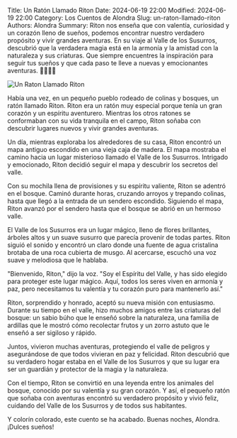 Title: Un Ratón Llamado Riton
Date: 2024-06-19 22:00
Modified: 2024-06-19 22:00
Category: Los Cuentos de Alondra
Slug: un-raton-llamado-riton
Authors: Alondra
Summary: Riton nos enseña que con valentía, curiosidad y un corazón lleno de sueños, podemos encontrar nuestro verdadero propósito y vivir grandes aventuras. En su viaje al Valle de los Susurros, descubrió que la verdadera magia está en la armonía y la amistad con la naturaleza y sus criaturas. Que siempre encuentres la inspiración para seguir tus sueños y que cada paso te lleve a nuevas y emocionantes aventuras. 🌟🌳🦊✨

![Un Raton Llamado Riton](theme/images/14_riton.webp)

Había una vez, en un pequeño pueblo rodeado de colinas y bosques, un ratón llamado Riton. Riton era un ratón muy especial porque tenía un gran corazón y un espíritu aventurero. Mientras los otros ratones se conformaban con su vida tranquila en el campo, Riton soñaba con descubrir lugares nuevos y vivir grandes aventuras.

Un día, mientras exploraba los alrededores de su casa, Riton encontró un mapa antiguo escondido en una vieja caja de madera. El mapa mostraba el camino hacia un lugar misterioso llamado el Valle de los Susurros. Intrigado y emocionado, Riton decidió seguir el mapa y descubrir los secretos del valle.

Con su mochila llena de provisiones y su espíritu valiente, Riton se adentró en el bosque. Caminó durante horas, cruzando arroyos y trepando colinas, hasta que llegó a la entrada de un sendero escondido. Siguiendo el mapa, Riton avanzó por el sendero hasta que el bosque se abrió en un hermoso valle.

El Valle de los Susurros era un lugar mágico, lleno de flores brillantes, árboles altos y un suave susurro que parecía provenir de todas partes. Riton siguió el sonido y encontró un claro donde una fuente de agua cristalina brotaba de una roca cubierta de musgo. Al acercarse, escuchó una voz suave y melodiosa que le hablaba.

"Bienvenido, Riton," dijo la voz. "Soy el Espíritu del Valle, y has sido elegido para proteger este lugar mágico. Aquí, todos los seres viven en armonía y paz, pero necesitamos tu valentía y tu corazón puro para mantenerlo así."

Riton, sorprendido y honrado, aceptó su nueva misión con entusiasmo. Durante su tiempo en el valle, hizo muchos amigos entre las criaturas del bosque: un sabio búho que le enseñó sobre la naturaleza, una familia de ardillas que le mostró cómo recolectar frutos y un zorro astuto que le enseñó a ser sigiloso y rápido.

Juntos, vivieron muchas aventuras, protegiendo el valle de peligros y asegurándose de que todos vivieran en paz y felicidad. Riton descubrió que su verdadero hogar estaba en el Valle de los Susurros y que su lugar era ser un guardián y protector de la magia y la naturaleza.

Con el tiempo, Riton se convirtió en una leyenda entre los animales del bosque, conocido por su valentía y su gran corazón. Y así, el pequeño ratón que soñaba con aventuras encontró su verdadero propósito y vivió feliz, cuidando del Valle de los Susurros y de todos sus habitantes.

Y colorín colorado, este cuento se ha acabado. Buenas noches, Alondra. ¡Dulces sueños!
